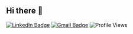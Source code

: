 ## Hi there 👋

[![LinkedIn Badge](https://img.shields.io/badge/-laxsuryavanshi-blue?logo=Linkedin&logoColor=white&link=https://www.linkedin.com/in/laxsuryavanshi/)](https://www.linkedin.com/in/laxsuryavanshi/)
[![Gmail Badge](https://img.shields.io/badge/-laxsuryavanshi@gmail.com-c14438?logo=Gmail&logoColor=white&link=mailto:laxsuryavanshi@gmail.com)](mailto:laxsuryavanshi@gmail.com)
![Profile Views](https://komarev.com/ghpvc/?username=laxsuryavanshi&label=Profile%20views&color=0e75b6)

<!--
**laxsuryavanshi/laxsuryavanshi** is a ✨ _special_ ✨ repository because its `README.md` (this file) appears on your GitHub profile.

Here are some ideas to get you started:

- 🔭 I’m currently working on ...
- 🌱 I’m currently learning ...
- 👯 I’m looking to collaborate on ...
- 🤔 I’m looking for help with ...
- 💬 Ask me about ...
- 📫 How to reach me: ...
- 😄 Pronouns: ...
- ⚡ Fun fact: ...
-->
